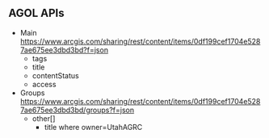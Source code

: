 ## AGOL APIs

- Main https://www.arcgis.com/sharing/rest/content/items/0df199cef1704e5287ae675ee3dbd3bd?f=json
  - tags
  - title
  - contentStatus
  - access
- Groups https://www.arcgis.com/sharing/rest/content/items/0df199cef1704e5287ae675ee3dbd3bd/groups?f=json
  - other[]
    - title where owner=UtahAGRC
